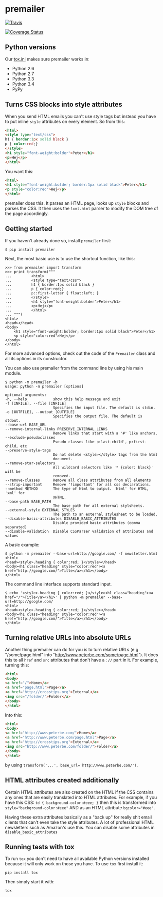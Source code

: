 premailer
=========

[![Travis](https://travis-ci.org/peterbe/premailer.png?branch=master)](https://travis-ci.org/peterbe/premailer)

[![Coverage Status](https://coveralls.io/repos/peterbe/premailer/badge.png?branch=master)](https://coveralls.io/r/peterbe/premailer?branch=master)

Python versions
---------------

Our [tox.ini](https://github.com/peterbe/premailer/blob/master/tox.ini) makes sure premailer works in:

* Python 2.6
* Python 2.7
* Python 3.3
* Python 3.4
* PyPy

Turns CSS blocks into style attributes
--------------------------------------

When you send HTML emails you can't use style tags but instead you
have to put inline `style` attributes on every element. So from this:

```html
<html>
<style type="text/css">
h1 { border:1px solid black }
p { color:red;}
</style>
<h1 style="font-weight:bolder">Peter</h1>
<p>Hej</p>
</html>
```

You want this:

```html
<html>
<h1 style="font-weight:bolder; border:1px solid black">Peter</h1>
<p style="color:red">Hej</p>
</html>
```

premailer does this. It parses an HTML page, looks up `style` blocks
and parses the CSS. It then uses the `lxml.html` parser to modify the
DOM tree of the page accordingly.

Getting started
---------------

If you haven't already done so, install `premailer` first:

    $ pip install premailer

Next, the most basic use is to use the shortcut function, like this:

    >>> from premailer import transform
    >>> print transform("""
    ...         <html>
    ...         <style type="text/css">
    ...         h1 { border:1px solid black }
    ...         p { color:red;}
    ...         p::first-letter { float:left; }
    ...         </style>
    ...         <h1 style="font-weight:bolder">Peter</h1>
    ...         <p>Hej</p>
    ...         </html>
    ... """)
    <html>
    <head></head>
    <body>
        <h1 style="font-weight:bolder; border:1px solid black">Peter</h1>
        <p style="color:red">Hej</p>
    </body>
    </html>

For more advanced options, check out the code of the `Premailer` class
and all its options in its constructor.

You can also use premailer from the command line by using his main module.

    $ python -m premailer -h
    usage: python -m premailer [options]

    optional arguments:
    -h, --help            show this help message and exit
    -f [INFILE], --file [INFILE]
                          Specifies the input file. The default is stdin.
    -o [OUTFILE], --output [OUTFILE]
                          Specifies the output file. The default is stdout.
    --base-url BASE_URL
    --remove-internal-links PRESERVE_INTERNAL_LINKS
                          Remove links that start with a '#' like anchors.
    --exclude-pseudoclasses
                          Pseudo classes like p:last-child', p:first-child, etc
    --preserve-style-tags
                          Do not delete <style></style> tags from the html
                          document.
    --remove-star-selectors
                          All wildcard selectors like '* {color: black}' will be
                          removed.
    --remove-classes      Remove all class attributes from all elements
    --strip-important     Remove '!important' for all css declarations.
    --method METHOD       The type of html to output. 'html' for HTML, 'xml' for
                          XHTML.
    --base-path BASE_PATH
                          The base path for all external stylsheets.
    --external-style EXTERNAL_STYLES
                          The path to an external stylesheet to be loaded.
    --disable-basic-attributes DISABLE_BASIC_ATTRIBUTES
                          Disable provided basic attributes (comma separated)
    --disable-validation  Disable CSSParser validation of attributes and values

A basic example:

    $ python -m premailer --base-url=http://google.com/ -f newsletter.html
    <html>
    <head><style>.heading { color:red; }</style></head>
    <body><h1 class="heading" style="color:red"><a href="http://google.com/">Title</a></h1></body>
    </html>

The command line interface supports standard input.

    $ echo '<style>.heading { color:red; }</style><h1 class="heading"><a href="/">Title</a></h1>' | python -m premailer --base-url=http://google.com/
    <html>
    <head><style>.heading { color:red; }</style></head>
    <body><h1 class="heading" style="color:red"><a href="http://google.com/">Title</a></h1></body>
    </html>

Turning relative URLs into absolute URLs
----------------------------------------

Another thing premailer can do for you is to turn relative URLs (e.g.
"/some/page.html" into "http://www.peterbe.com/some/page.html"). It
does this to all `href` and `src` attributes that don't have a `://`
part in it. For example, turning this:

```html
<html>
<body>
<a href="/">Home</a>
<a href="page.html">Page</a>
<a href="http://crosstips.org">External</a>
<img src="/folder/">Folder</a>
</body>
</html>
```

Into this:

```html
<html>
<body>
<a href="http://www.peterbe.com/">Home</a>
<a href="http://www.peterbe.com/page.html">Page</a>
<a href="http://crosstips.org">External</a>
<img src="http://www.peterbe.com/folder/">Folder</a>
</body>
</html>
```

by using `transform('...', base_url='http://www.peterbe.com/')`.


HTML attributes created additionally
------------------------------------

Certain HTML attributes are also created on the HTML if the CSS
contains any ones that are easily translated into HTML attributes. For
example, if you have this CSS: `td { background-color:#eee; }` then
this is transformed into `style="background-color:#eee"` AND as an
HTML attribute `bgcolor="#eee"`.

Having these extra attributes basically as a "back up" for really shit
email clients that can't even take the style attributes. A lot of
professional HTML newsletters such as Amazon's use this.
You can disable some attributes in `disable_basic_attributes`

Running tests with tox
----------------------

To run `tox` you don't need to have all available Python versions installed because it will only work on those you have. To use `tox` first install it:

    pip install tox

Then simply start it with:

    tox
